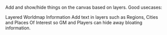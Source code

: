 Add and show/hide things on the canvas based on layers. 
Good usecases:

Layered Worldmap Information
Add text in layers such as Regions, Cities and Places Of Interest so GM and Players can hide away bloating information.